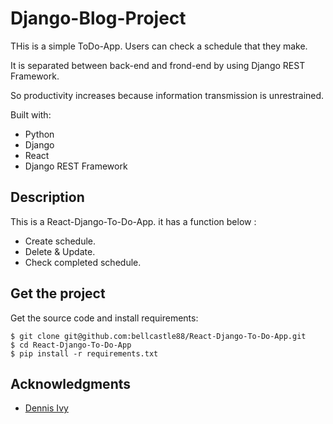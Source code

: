 # Django-Blog-Project

THis is a simple ToDo-App. Users can check a schedule that they make.

It is separated between back-end and frond-end by using Django REST Framework.

So productivity increases because information transmission is unrestrained.

Built with:

- Python 
- Django 
- React
- Django REST Framework   

## Description

This is a React-Django-To-Do-App. it has a function below : 

- Create schedule. 
- Delete & Update. 
- Check completed schedule.  

## Get the project

Get the source code and install requirements:

```
$ git clone git@github.com:bellcastle88/React-Django-To-Do-App.git
$ cd React-Django-To-Do-App
$ pip install -r requirements.txt
```

## Acknowledgments

* [Dennis Ivy]( https://www.youtube.com/watch?v=W9BjUoot2Eo&feature=youtu.be )


